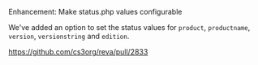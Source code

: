 Enhancement: Make status.php values configurable

We've added an option to set the status values for `product`, `productname`, `version`, `versionstring` and `edition`.

https://github.com/cs3org/reva/pull/2833
